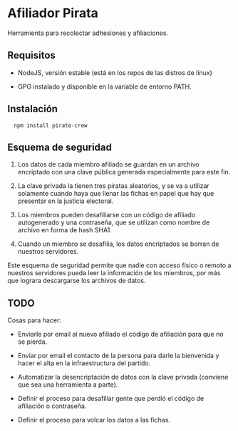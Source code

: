 # Afiliador Pirata

Herramienta para recolectar adhesiones y afiliaciones.

## Requisitos

* NodeJS, versión estable (está en los repos de las distros de linux)

* GPG instalado y disponible en la variable de entorno PATH.

## Instalación

```
  npm install pirate-crew
```

## Esquema de seguridad

1. Los datos de cada miembro afiliado se guardan en un archivo encriptado con una clave pública generada especialmente para este fin.

2. La clave privada la tienen tres piratas aleatorios, y se va a utilizar solamente cuando haya que llenar las fichas en papel que hay que presentar en la justicia electoral.

3. Los miembros pueden desafiliarse con un código de afiliado autogenerado y una contraseña, que se utilizan como nombre de archivo en forma de hash SHA1.

4. Cuando un miembro se desafilia, los datos encriptados se borran de nuestros servidores.

Este esquema de seguridad permite que nadie con acceso físico o remoto a nuestros servidores pueda leer la información de los miembros, por más que lograra descargarse los archivos de datos.

## TODO

Cosas para hacer:

* Enviarle por email al nuevo afiliado el código de afiliación para que no se pierda.

* Enviar por email el contacto de la persona para darle la bienvenida y hacer el alta en la infraestructura del partido.

* Automatizar la desencriptación de datos con la clave privada (conviene que sea una herramienta a parte).

* Definir el proceso para desafiliar gente que perdió el código de afiliación o contraseña.

* Definir el proceso para volcar los datos a las fichas.

